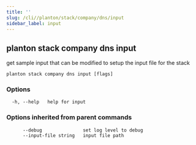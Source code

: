 ```yaml
---
title: ''
slug: /cli//planton/stack/company/dns/input
sidebar_label: input
---
```

## planton stack company dns input

get sample input that can be modified to setup the input file for the stack

```
planton stack company dns input [flags]
```

### Options

```
  -h, --help   help for input
```

### Options inherited from parent commands

```
      --debug               set log level to debug
      --input-file string   input file path
```

